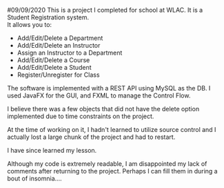 #09/09/2020
This is a project I completed for school at WLAC.
It is a Student Registration system.  
It allows you to:
- Add/Edit/Delete a Department
- Add/Edit/Delete an Instructor
- Assign an Instructor to a Department
- Add/Edit/Delete a Course
- Add/Edit/Delete a Student
- Register/Unregister for Class

The software is implemented with a REST API using MySQL as the DB. 
I used JavaFX for the GUI, and FXML to manage the Control Flow. 

I believe there was a few objects that did not have the delete option 
implemented due to time constraints on the project.

At the time of working on it, I hadn't learned to 
utilize source control and I actually lost a large chunk of the project
and had to restart.

I have since learned my lesson.  

Although my code is extremely readable, I am disappointed my lack of comments
after returning to the project.  Perhaps I can fill them in during a bout of
insomnia....
